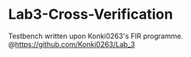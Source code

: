 # Lab3-Cross-Verification
Testbench written upon Konki0263's FIR programme.
@https://github.com/Konki0263/Lab_3
